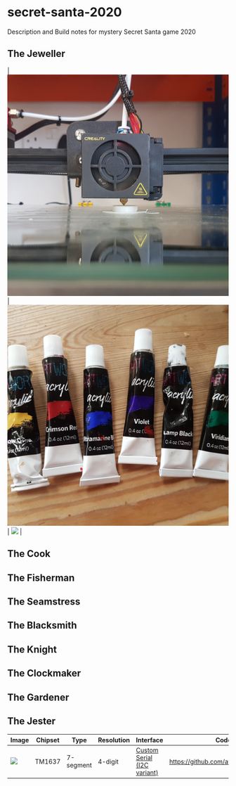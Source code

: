 # secret-santa-2020
Description and Build notes for mystery Secret Santa game 2020

## The Jeweller
| ![](photos/Jeweller_1.jpg) | ![](photos/Jeweller_2.jpg)  | ![](photos/Jeweller_3.jpg) |



## The Cook

## The Fisherman

## The Seamstress

## The Blacksmith

## The Knight

## The Clockmaker

## The Gardener

## The Jester


| Image | Chipset  | Type | Resolution  | Interface | Code  | Purchase |
| -------------- | ------------- | ------------- | ------------- | ------------- | ------------- | ------------- |
| ![](Images/TM1637.jpg) | TM1637 | 7-segment | 4-digit | <a href="https://green-possum-today.blogspot.com/2018/10/a-comparison-of-tm1637-protocol-with.html">Custom Serial (I2C variant)</a> | https://github.com/avishorp/TM1637 | https://www.banggood.com/custlink/GDD3zSq2qk |
